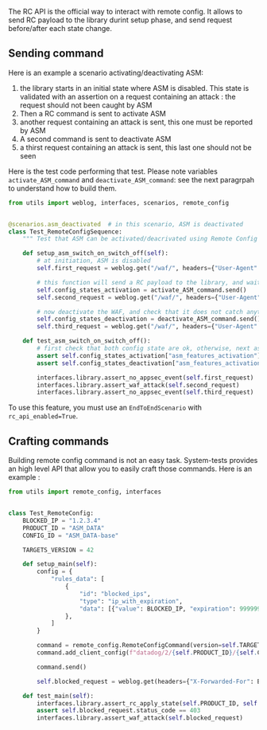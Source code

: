 The RC API is the official way to interact with remote config. It allows to send RC payload to the library durint setup phase, and send request before/after each state change.


## Sending command

Here is an example a scenario activating/deactivating ASM:

1. the library starts in an initial state where ASM is disabled. This state is validated with an assertion on a request containing an attack : the request should not been caught by ASM
2. Then a RC command is sent to activate ASM
3. another request containing an attack is sent, this one must be reported by ASM
4. A second command is sent to deactivate ASM
5. a thirst request containing an attack is sent, this last one should not be seen


Here is the test code performing that test. Please note variables `activate_ASM_command` and `deactivate_ASM_command`: see the next paragrpah to understand how to build them.

```python
from utils import weblog, interfaces, scenarios, remote_config


@scenarios.asm_deactivated  # in this scenario, ASM is deactivated
class Test_RemoteConfigSequence:
    """ Test that ASM can be activated/deacrivated using Remote Config """

    def setup_asm_switch_on_switch_off(self):
        # at initiation, ASM is disabled
        self.first_request = weblog.get("/waf/", headers={"User-Agent": "Arachni/v1"})

        # this function will send a RC payload to the library, and wait for a confirmation from the library
        self.config_states_activation = activate_ASM_command.send()
        self.second_request = weblog.get("/waf/", headers={"User-Agent": "Arachni/v1"})

        # now deactivate the WAF, and check that it does not catch anything
        self.config_states_deactivation = deactivate_ASM_command.send()
        self.third_request = weblog.get("/waf/", headers={"User-Agent": "Arachni/v1"})

    def test_asm_switch_on_switch_off():
        # first check that both config state are ok, otherwise, next assertions will fail with cryptic messages
        assert self.config_states_activation["asm_features_activation"]["apply_state"] == remote_config.ApplyState.ACKNOWLEDGED, self.config_states_activation
        assert self.config_states_deactivation["asm_features_activation"]["apply_state"] == remote_config.ApplyState.ACKNOWLEDGED, self.config_states_deactivation

        interfaces.library.assert_no_appsec_event(self.first_request)
        interfaces.library.assert_waf_attack(self.second_request)
        interfaces.library.assert_no_appsec_event(self.third_request)
```

To use this feature, you must use an `EndToEndScenario` with `rc_api_enabled=True`.

## Crafting commands

Building remote config command is not an easy task. System-tests provides an high level API that allow you to easily craft those commands. Here is an example :


``` python
from utils import remote_config, interfaces


class Test_RemoteConfig:
    BLOCKED_IP = "1.2.3.4"
    PRODUCT_ID = "ASM_DATA"
    CONFIG_ID = "ASM_DATA-base"

    TARGETS_VERSION = 42

    def setup_main(self):
        config = {
            "rules_data": [
                {
                    "id": "blocked_ips",
                    "type": "ip_with_expiration",
                    "data": [{"value": BLOCKED_IP, "expiration": 9999999999}],
                },
            ]
        }

        command = remote_config.RemoteConfigCommand(version=self.TARGETS_VERSION)
        command.add_client_config(f"datadog/2/{self.PRODUCT_ID}/{self.CONFIG_ID}/config", config)

        command.send()

        self.blocked_request = weblog.get(headers={"X-Forwarded-For": BLOCKED_IP})

    def test_main(self):
        interfaces.library.assert_rc_apply_state(self.PRODUCT_ID, self.CONFIG_ID, RemoteConfigApplyState.ACKNOWLEDGED)
        assert self.blocked_request.status_code == 403
        interfaces.library.assert_waf_attack(self.blocked_request)
```

